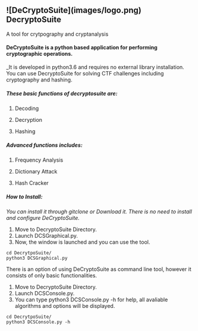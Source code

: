 <h2>![DeCryptoSuite](images/logo.png) DecryptoSuite</h2>
</h3>A tool for crytpography and cryptanalysis</h3>



<h4>DeCryptoSuite is a python based application for performing cryptographic operations.</h4>
_It is developed in python3.6 and requires no external library installation. You can use DecryptoSuite for solving CTF challenges including cryptography and hashing.

<h5>These basic functions of decryptosuite are:</h5>

1. Decoding

2. Decryption

3. Hashing
  
<h5>Advanced functions includes:</h5>

1. Frequency Analysis

2. Dictionary Attack

3. Hash Cracker

<h5>How to Install:</h5>

_You can install it through gitclone or Download it._
_There is no need to install and configure DeCryptoSuite._

  1. Move to DecryptoSuite Directory.
  1. Launch DCSGraphical.py.
  1. Now, the window is launched and you can use the tool.
  
  ```
  cd DecrytpoSuite/
  python3 DCSGraphical.py
  ```

There is an option of using DeCryptoSuite as command line tool, however it consists of only basic functionalities.

  1. Move to DecryptoSuite Directory.
  1. Launch DCSConsole.py.
  1. You can type python3 DCSConsole.py -h for help, all avaliable algorithms and options will be displayed.
  ```
  cd DecrytpoSuite/
  python3 DCSConsole.py -h
  ```
